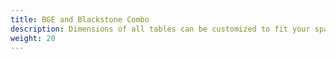 ```yaml
---
title: BGE and Blackstone Combo
description: Dimensions of all tables can be customized to fit your space.
weight: 20
---
```

